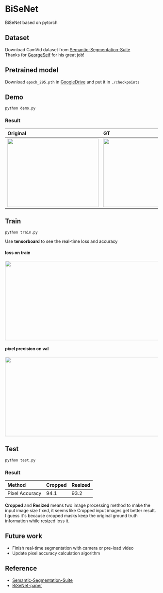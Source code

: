 # BiSeNet
BiSeNet based on pytorch  

## Dataset  
Download CamVid dataset from [Semantic-Segmentation-Suite](https://github.com/GeorgeSeif/Semantic-Segmentation-Suite/tree/master/CamVid)  
Thanks for [GeorgeSeif](https://github.com/GeorgeSeif) for his great job!

  
## Pretrained model  
Download `epoch_295.pth` in [GoogleDrive](https://drive.google.com/open?id=1A7NKd9zyIzratOHUqbnCMIZF8HXb-wHy) and put it in `./checkpoints`


## Demo  
```
python demo.py
```  
### Result  
Original | GT |Predict
:---|:---|:--- 
<img src="https://github.com/ooooverflow/BiSeNet/blob/master/test.png" width="300" height="225" alt=""/>|<img src="https://github.com/ooooverflow/BiSeNet/blob/master/test_label.png" width="300" height="225" alt=""/>|<img src="https://github.com/ooooverflow/BiSeNet/blob/master/demo.png" width="300" height="225" alt=""/>

## Train
```
python train.py
```  
Use **tensorboard** to see the real-time loss and accuracy  
#### loss on train  
<img src="https://github.com/ooooverflow/BiSeNet/blob/master/tfboard_loss.png" width="1343" height="260" alt=""/>  

#### pixel precision on val  
<img src="https://github.com/ooooverflow/BiSeNet/blob/master/tfboard_precision.png" width="1343" height="260" alt=""/>  

## Test
```
python test.py
```
### Result  
Method | Cropped |Resized
:---|:---|:--- 
Pixel Accuracy | 94.1 |93.2  

**Cropped** and **Resized** means two image processing method to make the input image size fixed, it seems like Cropped input images get better result.
I guess it's because cropped masks keep the original ground truth information while resized loss it.  

## Future work  
* Finish real-time segmentation with camera or pre-load video  
* Update pixel accuracy calculation algorithm  

## Reference 
* [Semantic-Segmentation-Suite](https://github.com/GeorgeSeif/Semantic-Segmentation-Suite/tree/master)  
* [BiSeNet-paper](https://arxiv.org/pdf/1808.00897v1.pdf)

